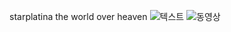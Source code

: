 starplatina
the world 
over heaven
![텍스트](http://images.wikia.com/jjba/images/c/ca/Scarykira.png?width=240)
![동영상](https://www.youtube.com/watch?v=8gz_mQvLSkc)

